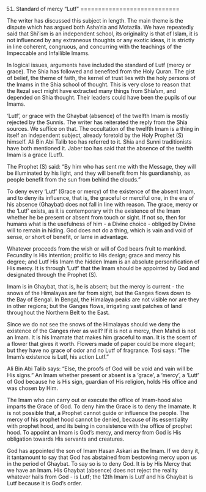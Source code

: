 51. Standard of mercy “Lutf”
============================

The writer has discussed this subject in length. The main theme is the
dispute which has argued both Asha’ria and Motazila. We have repeatedly
said that Shi’ism is an independent school, its originality is that of
Islam, it is not influenced by any extraneous thoughts or any exotic
ideas, it is strictly in line coherent, congruous, and concurring with
the teachings of the Impeccable and Infallible Imams.

In logical issues, arguments have included the standard of Lutf (mercy
or grace). The Shia has followed and benefited from the Holy Quran. The
gist of belief, the theme of faith, the kernel of trust lies with the
holy persons of the Imams in the Shia school of thought. This is very
close to reason that the Itezal sect might have extracted many things
from Shia’sm, and depended on Shia thought. Their leaders could have
been the pupils of our Imams.

‘Lutf’, or grace with the Ghaybat (absence) of the twelfth Imam is
mostly rejected by the Sunnis. The writer has reiterated the reply from
the Shia sources. We suffice on that. The occultation of the twelfth
Imam is a thing in itself an independent subject, already foretold by
the Holy Prophet (S) himself. Ali Bin Abi Talib too has referred to it.
Shia and Sunni traditionists have both mentioned it. Jaber too has said
that the absence of the twelfth Imam is a grace (Lutf).

The Prophet (S) said: “By him who has sent me with the Message, they
will be illuminated by his light, and they will benefit from his
guardianship, as people benefit from the sun from behind the clouds.”

To deny every ‘Lutf’ (Grace or mercy) of the existence of the absent
Imam, and to deny its influence, that is, the graceful or merciful one,
in the era of his absence (Ghaybat) does not fall in line with reason.
The grace, mercy or the ‘Lutf’ exists, as it is contemporary with the
existence of the Imam whether he be present or absent from touch or
sight. If not so, then for humans what is the usefulness of him - a
Divine choice - obliged by Divine will to remain in hiding. God does not
do a thing, which is vain and void of sense, or short of benefit, or
lame in advantage.

Whatever proceeds from the wish or will of God bears fruit to mankind.
Fecundity is His intention; prolific to His design; grace and mercy his
degree; and Lutf His Imam the hidden Imam is an absolute personification
of His mercy. It is through ‘Lutf’ that the Imam should be appointed by
God and designated through the Prophet (S).

Imam is in Ghaybat, that is, he is absent; but the mercy is current -
the snows of the Himalayas are far from sight, but the Ganges flows down
to the Bay of Bengal. In Bengal, the Himalaya peaks are not visible nor
are they in other regions; but the Ganges flows, irrigating vast patches
of land throughout the Northern Belt to the East.

Since we do not see the snows of the Himalayas should we deny the
existence of the Ganges river as well? If it is not a mercy, then Mahdi
is not an Imam. It is his Imamate that makes him graceful to man. It is
the scent of a flower that gives it worth. Flowers made of paper could
be more elegant; but they have no grace of odor and no Lutf of
fragrance. Tosi says: “The Imam’s existence is Lutf, his action Lutf.”

Ali Bin Abi Talib says: “Else, the proofs of God will be void and vain
will be His signs.” An Imam whether present or absent is a ‘grace’, a
‘mercy’, a ‘Lutf’ of God because he is His sign, guardian of His
religion, holds His office and was chosen by Him.

The Imam who can carry out or execute the office of Imam-hood also
imparts the Grace of God. To deny him the Grace is to deny the Imamate.
It is not possible that, a Prophet cannot guide or influence the people.
The mercy of his prophet hood cannot be denied, because of its
essentiality with prophet hood, and its being in consistence with the
office of prophet hood. To appoint an Imam is God’s mercy, and mercy
from God is His obligation towards His servants and creatures.

God has appointed the son of Imam Hasan Askari as the Imam. If we deny
it, it tantamount to say that God has abstained from bestowing mercy
upon us in the period of Ghaybat. To say so is to deny God. It is by His
Mercy that we have an Imam. His Ghaybat (absence) does not reject the
reality whatever hails from God - is Lutf; the 12th Imam is Lutf and his
Ghaybat is Lutf because it is God’s order.


